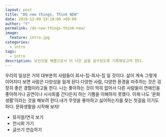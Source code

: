 ```yaml
---
layout: post
title: "DO new things, Think NEW"
date: 2019-12-09 19:10:00 +09:00
author: "Y"
permalink: /do-new-things-think-new/
image:
  feature: intro.jpg
categories:
  - intro
tags:
  - intro
description: 낯선것을 해봄으로서 더 나은 삶을 살수있도록 기록해보고자 한다.
---
```


우리의 일상은 거의 대부분의 사람들이 회사-집-회사-집 일 것이다. 삶이 계속 그렇게 이어지다 보면 사람은 다양성을 잃게 된다.다양한 사람, 다양한 환경을 마주하는 것은 굉장히 좋은 경험이라고들 한다. 나는 좋아하는 것이 딱히 없어서 다른 사람들이 연예인을 좋아하거나 공연이나 시사회를 간다든지 하는 기쁨을 이해하지 못했다.
이제 나도 '문화생활'이라는 것을 해보려 한다.내가 무엇을 좋아하고 싫어하는지를 찾는 첫걸음 이기도하다. 문화생활을 시작해 보자!

<culture>

* 뮤지컬/연극 보기
* 전시회 가기
* 글쓰기 연습하기

